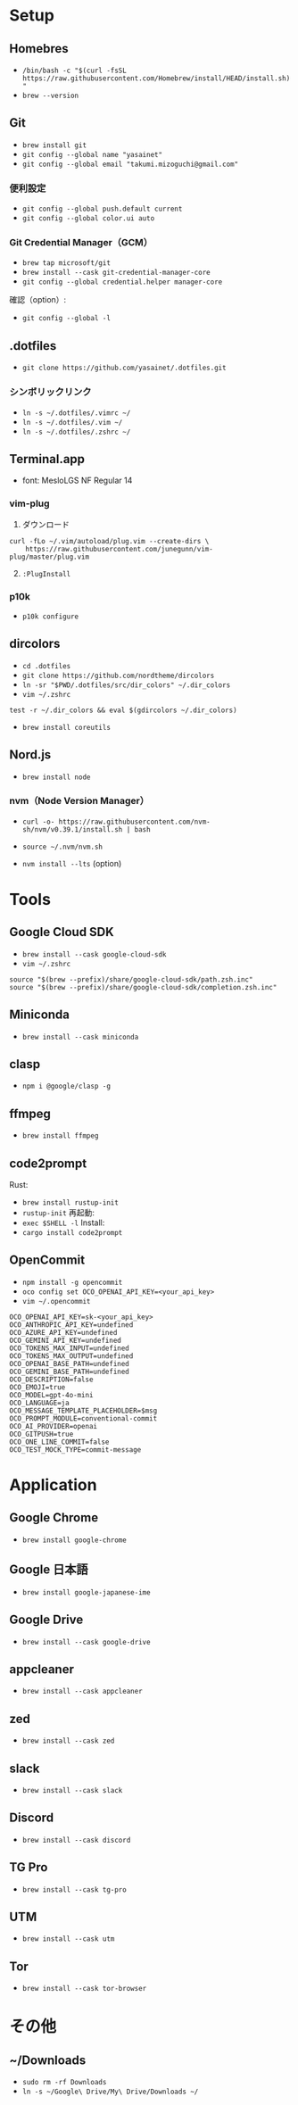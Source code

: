 # Setup
## Homebres
- `/bin/bash -c "$(curl -fsSL https://raw.githubusercontent.com/Homebrew/install/HEAD/install.sh)"`
- `brew --version`

## Git
- `brew install git`
- `git config --global name "yasainet"`
- `git config --global email "takumi.mizoguchi@gmail.com"`

### 便利設定
- `git config --global push.default current`
- `git config --global color.ui auto`

### Git Credential Manager（GCM）
- `brew tap microsoft/git`
- `brew install --cask git-credential-manager-core`
- `git config --global credential.helper manager-core`

確認（option）:
- `git config --global -l`

## .dotfiles
- `git clone https://github.com/yasainet/.dotfiles.git`

### シンボリックリンク
- `ln -s ~/.dotfiles/.vimrc ~/`
- `ln -s ~/.dotfiles/.vim ~/`
- `ln -s ~/.dotfiles/.zshrc ~/`

## Terminal.app
- font: MesloLGS NF Regular 14

### vim-plug
1. ダウンロード
```
curl -fLo ~/.vim/autoload/plug.vim --create-dirs \
    https://raw.githubusercontent.com/junegunn/vim-plug/master/plug.vim
```

2. `:PlugInstall`

### p10k
- `p10k configure`

## dircolors
- `cd .dotfiles`
- `git clone https://github.com/nordtheme/dircolors`
- `ln -sr "$PWD/.dotfiles/src/dir_colors" ~/.dir_colors`
- `vim ~/.zshrc`
```
test -r ~/.dir_colors && eval $(gdircolors ~/.dir_colors)
```
- `brew install coreutils`

## Nord.js
- `brew install node`

### nvm（Node Version Manager）
- `curl -o- https://raw.githubusercontent.com/nvm-sh/nvm/v0.39.1/install.sh | bash`
- `source ~/.nvm/nvm.sh`

- `nvm install --lts` (option)

# Tools
## Google Cloud SDK
- `brew install --cask google-cloud-sdk`
- `vim ~/.zshrc`
```
source "$(brew --prefix)/share/google-cloud-sdk/path.zsh.inc"
source "$(brew --prefix)/share/google-cloud-sdk/completion.zsh.inc"
```

## Miniconda
- `brew install --cask miniconda`

## clasp
- `npm i @google/clasp -g`

## ffmpeg
- `brew install ffmpeg`

## code2prompt
Rust:
- `brew install rustup-init`
- `rustup-init`
再起動:
- `exec $SHELL -l`
Install:
- `cargo install code2prompt`

## OpenCommit
- `npm install -g opencommit`
- `oco config set OCO_OPENAI_API_KEY=<your_api_key>`
- `vim ~/.opencommit`
```
OCO_OPENAI_API_KEY=sk-<your_api_key>
OCO_ANTHROPIC_API_KEY=undefined
OCO_AZURE_API_KEY=undefined
OCO_GEMINI_API_KEY=undefined
OCO_TOKENS_MAX_INPUT=undefined
OCO_TOKENS_MAX_OUTPUT=undefined
OCO_OPENAI_BASE_PATH=undefined
OCO_GEMINI_BASE_PATH=undefined
OCO_DESCRIPTION=false
OCO_EMOJI=true
OCO_MODEL=gpt-4o-mini
OCO_LANGUAGE=ja
OCO_MESSAGE_TEMPLATE_PLACEHOLDER=$msg
OCO_PROMPT_MODULE=conventional-commit
OCO_AI_PROVIDER=openai
OCO_GITPUSH=true
OCO_ONE_LINE_COMMIT=false
OCO_TEST_MOCK_TYPE=commit-message
```

# Application
## Google Chrome
- `brew install google-chrome`

## Google 日本語
- `brew install google-japanese-ime`

## Google Drive
- `brew install --cask google-drive`

## appcleaner
- `brew install --cask appcleaner`

## zed
- `brew install --cask zed`

## slack
- `brew install --cask slack`

## Discord
- `brew install --cask discord`

## TG Pro
- `brew install --cask tg-pro`

## UTM
- `brew install --cask utm`

## Tor
- `brew install --cask tor-browser`

# その他
## ~/Downloads
- `sudo rm -rf Downloads`
- `ln -s ~/Google\ Drive/My\ Drive/Downloads ~/`
